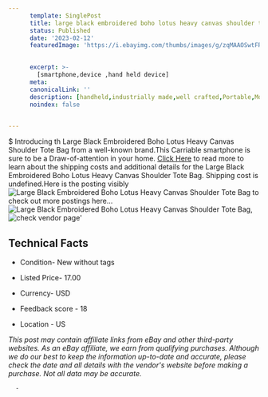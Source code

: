 ```yaml
---
      template: SinglePost
      title: large black embroidered boho lotus heavy canvas shoulder tote bag
      status: Published
      date: '2023-02-12'
      featuredImage: 'https://i.ebayimg.com/thumbs/images/g/zqMAAOSwtFRj4HFR/s-l225.jpg'
       

      excerpt: >-
        [smartphone,device ,hand held device]
      meta:
      canonicalLink: ''
      description: [handheld,industrially made,well crafted,Portable,Mobile,Compact,Convenient,Lightweight,Maneuverable,Man-portable,Miniature,Carriable,Hand-held,Light,Holdable,Transportable,Mobile device,Pocket-sized,On-the-go,Wireless,Cordless,Compact size,Convenient size, smartphone,device ,hand held device]
      noindex: false
      

---
```

$
      Introducing th Large Black Embroidered Boho Lotus Heavy Canvas  Shoulder Tote Bag from a well-known brand.This Carriable smartphone is sure to be a Draw-of-attention in your home. [Click Here](https://www.ebay.com/itm/195587082042?hash=item2d89e6073a%3Ag%3AzqMAAOSwtFRj4HFR&mkevt=1&mkcid=1&mkrid=711-53200-19255-0&campid=%253CePNCampaignId%253E&customid=%253CreferenceId%253E&toolid=10049) to read more to learn about the shipping costs and additional details for the Large Black Embroidered Boho Lotus Heavy Canvas  Shoulder Tote Bag. Shipping cost is undefined.Here is the posting visibly ![Large Black Embroidered Boho Lotus Heavy Canvas  Shoulder Tote Bag](https://i.ebayimg.com/thumbs/images/g/zqMAAOSwtFRj4HFR/s-l225.jpg) to check out more postings here... ![Large Black Embroidered Boho Lotus Heavy Canvas  Shoulder Tote Bag](https://i.ebayimg.com/images/g/zqMAAOSwtFRj4HFR/s-l1600.jpg), ![check vendor page](https://origin-galleryplus.ebayimg.com/ws/web/195587082042_2_0_1/225x225.jpg,https://origin-galleryplus.ebayimg.com/ws/web/195587082042_3_0_1/225x225.jpg,https://origin-galleryplus.ebayimg.com/ws/web/195587082042_4_0_1/225x225.jpg,https://origin-galleryplus.ebayimg.com/ws/web/195587082042_5_0_1/225x225.jpg,https://origin-galleryplus.ebayimg.com/ws/web/195587082042_6_0_1/225x225.jpg,https://origin-galleryplus.ebayimg.com/ws/web/195587082042_7_0_1/225x225.jpg,https://origin-galleryplus.ebayimg.com/ws/web/195587082042_8_0_1/225x225.jpg,https://origin-galleryplus.ebayimg.com/ws/web/195587082042_9_0_1/225x225.jpg)'

      

 ## Technical Facts 



     
      

 - Condition- New without tags 


      

 - Listed Price- 17.00 


      

 - Currency- USD 


      

 - Feedback score - 18 


      

 - Location - US 


      
      

 *_This post may contain affiliate links from eBay and other third-party websites. As an eBay affiliate, we earn from qualifying purchases. Although we do our best to keep the information up-to-date and accurate, please check the date and all details with the vendor's website before making a purchase. Not all data may be accurate._*




      -
